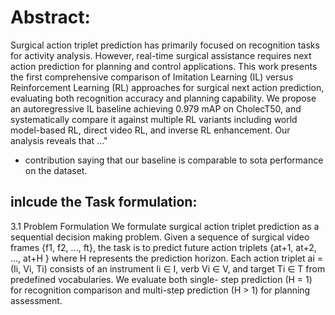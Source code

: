 

# Abstract:
Surgical action triplet prediction has primarily focused on
recognition tasks for activity analysis. However, real-time surgical assistance requires next action prediction for planning and control applications. This work presents the first comprehensive comparison of Imitation Learning (IL) versus Reinforcement Learning (RL) approaches for surgical next action prediction, evaluating both recognition accuracy and planning capability. We propose an autoregressive IL baseline achieving 0.979 mAP on CholecT50, and systematically compare it against multiple RL variants including world model-based RL, direct video RL, and inverse RL enhancement. Our analysis reveals that ..."

- contribution saying that our baseline is comparable to sota performance on the dataset.

## inlcude the Task formulation:
3.1 Problem Formulation
We formulate surgical action triplet prediction as a sequential decision making
problem. Given a sequence of surgical video frames {f1, f2, ..., ft}, the task is
to predict future action triplets {at+1, at+2, ..., at+H } where H represents the
prediction horizon.
Each action triplet ai = (Ii, Vi, Ti) consists of an instrument Ii ∈ I, verb
Vi ∈ V, and target Ti ∈ T from predefined vocabularies. We evaluate both single-
step prediction (H = 1) for recognition comparison and multi-step prediction
(H > 1) for planning assessment.